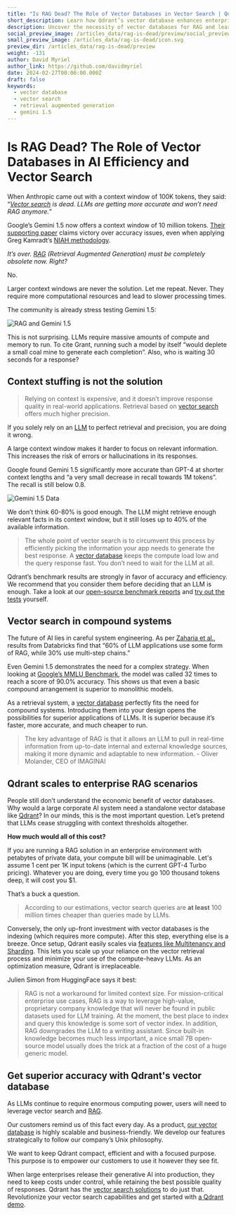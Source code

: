 ```yaml
---
title: "Is RAG Dead? The Role of Vector Databases in Vector Search | Qdrant"
short_description: Learn how Qdrant’s vector database enhances enterprise AI with superior accuracy and cost-effectiveness.
description: Uncover the necessity of vector databases for RAG and learn how Qdrant's vector database empowers enterprise AI with unmatched accuracy and cost-effectiveness. 
social_preview_image: /articles_data/rag-is-dead/preview/social_preview.jpg 
small_preview_image: /articles_data/rag-is-dead/icon.svg 
preview_dir: /articles_data/rag-is-dead/preview 
weight: -131
author: David Myriel 
author_link: https://github.com/davidmyriel
date: 2024-02-27T00:00:00.000Z
draft: false 
keywords: 
  - vector database 
  - vector search
  - retrieval augmented generation
  - gemini 1.5
---
```


# Is RAG Dead? The Role of Vector Databases in AI Efficiency and Vector Search 

When Anthropic came out with a context window of 100K tokens, they said: “*[Vector search](https://qdrant.tech/solutions/) is dead. LLMs are getting more accurate and won’t need RAG anymore.*”

Google’s Gemini 1.5 now offers a context window of 10 million tokens. [Their supporting paper](https://storage.googleapis.com/deepmind-media/gemini/gemini_v1_5_report.pdf) claims victory over accuracy issues, even when applying Greg Kamradt’s [NIAH methodology](https://twitter.com/GregKamradt/status/1722386725635580292). 

*It’s over. [RAG](https://qdrant.tech/articles/what-is-rag-in-ai/) (Retrieval Augmented Generation) must be completely obsolete now. Right?*

No.

Larger context windows are never the solution. Let me repeat. Never. They require more computational resources and lead to slower processing times. 

The community is already stress testing Gemini 1.5: 

![RAG and Gemini 1.5](/articles_data/rag-is-dead/rag-is-dead-1.png)

This is not surprising. LLMs require massive amounts of compute and memory to run. To cite Grant, running such a model by itself “would deplete a small coal mine to generate each completion”. Also, who is waiting 30 seconds for a response?

## Context stuffing is not the solution

> Relying on context is expensive, and it doesn’t improve response quality in real-world applications. Retrieval based on [vector search](https://qdrant.tech/solutions/) offers much higher precision.

If you solely rely on an [LLM](https://qdrant.tech/articles/what-is-rag-in-ai/) to perfect retrieval and precision, you are doing it wrong. 

A large context window makes it harder to focus on relevant information. This increases the risk of errors or hallucinations in its responses. 

Google found Gemini 1.5 significantly more accurate than GPT-4 at shorter context lengths and “a very small decrease in recall towards 1M tokens”. The recall is still below 0.8.

![Gemini 1.5 Data](/articles_data/rag-is-dead/rag-is-dead-2.png)

We don’t think 60-80% is good enough. The LLM might retrieve enough relevant facts in its context window, but it still loses up to 40% of the available information.

> The whole point of vector search is to circumvent this process by efficiently picking the information your app needs to generate the best response. A [vector database](https://qdrant.tech/) keeps the compute load low and the query response fast. You don’t need to wait for the LLM at all.

Qdrant’s benchmark results are strongly in favor of accuracy and efficiency. We recommend that you consider them before deciding that an LLM is enough. Take a look at our [open-source benchmark reports](/benchmarks/) and [try out the tests](https://github.com/qdrant/vector-db-benchmark) yourself. 

## Vector search in compound systems

The future of AI lies in careful system engineering. As per [Zaharia et al.](https://bair.berkeley.edu/blog/2024/02/18/compound-ai-systems/), results from Databricks find that “60% of LLM applications use some form of RAG, while 30% use multi-step chains.” 

Even Gemini 1.5 demonstrates the need for a complex strategy. When looking at [Google’s MMLU Benchmark](https://storage.googleapis.com/deepmind-media/gemini/gemini_v1_5_report.pdf), the model was called 32 times to reach a score of 90.0% accuracy. This shows us that even a basic compound arrangement is superior to monolithic models. 

As a retrieval system, a [vector database](https://qdrant.tech/) perfectly fits the need for compound systems. Introducing them into your design opens the possibilities for superior applications of LLMs. It is superior because it’s faster, more accurate, and much cheaper to run. 

> The key advantage of RAG is that it allows an LLM to pull in real-time information from up-to-date internal and external knowledge sources, making it more dynamic and adaptable to new information. - Oliver Molander, CEO of IMAGINAI
> 

## Qdrant scales to enterprise RAG scenarios

People still don’t understand the economic benefit of vector databases. Why would a large corporate AI system need a standalone vector database like [Qdrant](https://qdrant.tech/)? In our minds, this is the most important question. Let’s pretend that LLMs cease struggling with context thresholds altogether. 

**How much would all of this cost?** 

If you are running a RAG solution in an enterprise environment with petabytes of private data, your compute bill will be unimaginable. Let's assume 1 cent per 1K input tokens (which is the current GPT-4 Turbo pricing). Whatever you are doing, every time you go 100 thousand tokens deep, it will cost you $1. 

That’s a buck a question. 

> According to our estimations, vector search queries are **at least** 100 million times cheaper than queries made by LLMs.

Conversely, the only up-front investment with vector databases is the indexing (which requires more compute). After this step, everything else is a breeze. Once setup, Qdrant easily scales via [features like Multitenancy and Sharding](/articles/multitenancy/). This lets you scale up your reliance on the vector retrieval process and minimize your use of the compute-heavy LLMs. As an optimization  measure, Qdrant is irreplaceable. 

Julien Simon from HuggingFace says it best:

> RAG is not a workaround for limited context size. For mission-critical enterprise use cases, RAG is a way to leverage high-value, proprietary company knowledge that will never be found in public datasets used for LLM training. At the moment, the best place to index and query this knowledge is some sort of vector index. In addition, RAG downgrades the LLM to a writing assistant. Since built-in knowledge becomes much less important, a nice small 7B open-source model usually does the trick at a fraction of the cost of a huge generic model.


## Get superior accuracy with Qdrant's vector database

As LLMs continue to require enormous computing power, users will need to leverage vector search and [RAG](https://qdrant.tech/).

Our customers remind us of this fact every day. As a product, [our vector database](https://qdrant.tech/) is highly scalable and business-friendly. We develop our features strategically to follow our company’s Unix philosophy. 

We want to keep Qdrant compact, efficient and with a focused purpose. This purpose is to empower our customers to use it however they see fit. 

When large enterprises release their generative AI into production, they need to keep costs under control, while retaining the best possible quality of responses. Qdrant has the [vector search solutions](https://qdrant.tech/solutions/) to do just that. Revolutionize your vector search capabilities and get started with [a Qdrant demo](https://qdrant.tech/contact-us/).